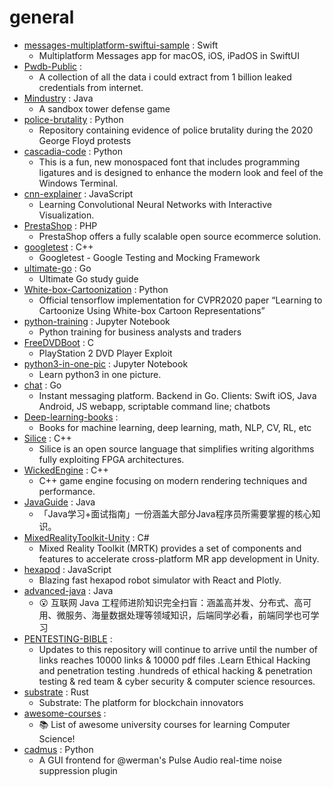 # general
- [messages-multiplatform-swiftui-sample](https://github.com/jordansinger/messages-multiplatform-swiftui-sample) : Swift
  - Multiplatform Messages app for macOS, iOS, iPadOS in SwiftUI
- [Pwdb-Public](https://github.com/FlameOfIgnis/Pwdb-Public) : 
  - A collection of all the data i could extract from 1 billion leaked credentials from internet.
- [Mindustry](https://github.com/Anuken/Mindustry) : Java
  - A sandbox tower defense game
- [police-brutality](https://github.com/2020PB/police-brutality) : Python
  - Repository containing evidence of police brutality during the 2020 George Floyd protests
- [cascadia-code](https://github.com/microsoft/cascadia-code) : Python
  - This is a fun, new monospaced font that includes programming ligatures and is designed to enhance the modern look and feel of the Windows Terminal.
- [cnn-explainer](https://github.com/poloclub/cnn-explainer) : JavaScript
  - Learning Convolutional Neural Networks with Interactive Visualization.
- [PrestaShop](https://github.com/PrestaShop/PrestaShop) : PHP
  - PrestaShop offers a fully scalable open source ecommerce solution.
- [googletest](https://github.com/google/googletest) : C++
  - Googletest - Google Testing and Mocking Framework
- [ultimate-go](https://github.com/hoanhan101/ultimate-go) : Go
  - Ultimate Go study guide
- [White-box-Cartoonization](https://github.com/SystemErrorWang/White-box-Cartoonization) : Python
  - Official tensorflow implementation for CVPR2020 paper “Learning to Cartoonize Using White-box Cartoon Representations”
- [python-training](https://github.com/jpmorganchase/python-training) : Jupyter Notebook
  - Python training for business analysts and traders
- [FreeDVDBoot](https://github.com/CTurt/FreeDVDBoot) : C
  - PlayStation 2 DVD Player Exploit
- [python3-in-one-pic](https://github.com/coodict/python3-in-one-pic) : Jupyter Notebook
  - Learn python3 in one picture.
- [chat](https://github.com/tinode/chat) : Go
  - Instant messaging platform. Backend in Go. Clients: Swift iOS, Java Android, JS webapp, scriptable command line; chatbots
- [Deep-learning-books](https://github.com/loveunk/Deep-learning-books) : 
  - Books for machine learning, deep learning, math, NLP, CV, RL, etc
- [Silice](https://github.com/sylefeb/Silice) : C++
  - Silice is an open source language that simplifies writing algorithms fully exploiting FPGA architectures.
- [WickedEngine](https://github.com/turanszkij/WickedEngine) : C++
  - C++ game engine focusing on modern rendering techniques and performance.
- [JavaGuide](https://github.com/Snailclimb/JavaGuide) : Java
  - 「Java学习+面试指南」一份涵盖大部分Java程序员所需要掌握的核心知识。
- [MixedRealityToolkit-Unity](https://github.com/microsoft/MixedRealityToolkit-Unity) : C#
  - Mixed Reality Toolkit (MRTK) provides a set of components and features to accelerate cross-platform MR app development in Unity.
- [hexapod](https://github.com/mithi/hexapod) : JavaScript
  - Blazing fast hexapod robot simulator with React and Plotly.
- [advanced-java](https://github.com/doocs/advanced-java) : Java
  - 😮 互联网 Java 工程师进阶知识完全扫盲：涵盖高并发、分布式、高可用、微服务、海量数据处理等领域知识，后端同学必看，前端同学也可学习
- [PENTESTING-BIBLE](https://github.com/blaCCkHatHacEEkr/PENTESTING-BIBLE) : 
  - Updates to this repository will continue to arrive until the number of links reaches 10000 links & 10000 pdf files .Learn Ethical Hacking and penetration testing .hundreds of ethical hacking & penetration testing & red team & cyber security & computer science resources.
- [substrate](https://github.com/paritytech/substrate) : Rust
  - Substrate: The platform for blockchain innovators
- [awesome-courses](https://github.com/prakhar1989/awesome-courses) : 
  - 📚 List of awesome university courses for learning Computer Science!
- [cadmus](https://github.com/josh-richardson/cadmus) : Python
  - A GUI frontend for @werman's Pulse Audio real-time noise suppression plugin
